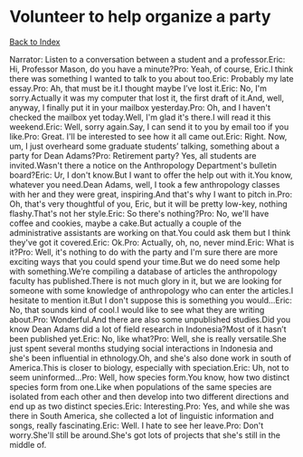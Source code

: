 # Volunteer to help organize a party
[Back to Index](https://github.com/windows10010/tpoExtractor/blob/master/README.md)

Narrator: Listen to a conversation between a student and a professor.Eric: Hi, Professor Mason, do you have a minute?Pro: Yeah, of course, Eric.I think there was something I wanted to talk to you about too.Eric: Probably my late essay.Pro: Ah, that must be it.I thought maybe I’ve lost it.Eric: No, I'm sorry.Actually it was my computer that lost it, the first draft of it.And, well, anyway, I finally put it in your mailbox yesterday.Pro: Oh, and I haven't checked the mailbox yet today.Well, I'm glad it's there.I will read it this weekend.Eric: Well, sorry again.Say, I can send it to you by email too if you like.Pro: Great. I'll be interested to see how it all came out.Eric: Right. Now, um, I just overheard some graduate students’ talking, something about a party for Dean Adams?Pro: Retirement party? Yes, all students are invited.Wasn't there a notice on the Anthropology Department's bulletin board?Eric: Ur, I don't know.But I want to offer the help out with it.You know, whatever you need.Dean Adams, well, I took a few anthropology classes with her and they were great, inspiring.And that's why I want to pitch in.Pro: Oh, that's very thoughtful of you, Eric, but it will be pretty low-key, nothing flashy.That's not her style.Eric: So there's nothing?Pro: No, we'll have coffee and cookies, maybe a cake.But actually a couple of the administrative assistants are working on that.You could ask them but I think they've got it covered.Eric: Ok.Pro: Actually, oh, no, never mind.Eric: What is it?Pro: Well, it's nothing to do with the party and I'm sure there are more exciting ways that you could spend your time.But we do need some help with something.We’re compiling a database of articles the anthropology faculty has published.There is not much glory in it, but we are looking for someone with some knowledge of anthropology who can enter the articles.I hesitate to mention it.But I don't suppose this is something you would...Eric: No, that sounds kind of cool.I would like to see what they are writing about.Pro: Wonderful.And there are also some unpublished studies.Did you know Dean Adams did a lot of field research in Indonesia?Most of it hasn’t been published yet.Eric: No, like what?Pro: Well, she is really versatile.She just spent several months studying social interactions in Indonesia and she's been influential in ethnology.Oh, and she's also done work in south of America.This is closer to biology, especially with speciation.Eric: Uh, not to seem uninformed...Pro: Well, how species form.You know, how two distinct species form from one.Like when populations of the same species are isolated from each other and then develop into two different directions and end up as two distinct species.Eric: Interesting.Pro: Yes, and while she was there in South America, she collected a lot of linguistic information and songs, really fascinating.Eric: Well. I hate to see her leave.Pro: Don't worry.She'll still be around.She's got lots of projects that she's still in the middle of. 